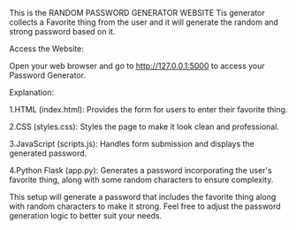 This is the RANDOM PASSWORD GENERATOR WEBSITE 
Tis generator collects a Favorite thing from the user and it will generate the random and strong password based on it.

Access the Website:

Open your web browser and go to http://127.0.0.1:5000 to access your Password Generator.

Explanation:

1.HTML (index.html): Provides the form for users to enter their favorite thing.

2.CSS (styles.css): Styles the page to make it look clean and professional.

3.JavaScript (scripts.js): Handles form submission and displays the generated password.

4.Python Flask (app.py): Generates a password incorporating the user's favorite thing, along with some random characters to ensure complexity.

This setup will generate a password that includes the favorite thing along with random characters to make it strong.
Feel free to adjust the password generation logic to better suit your needs.
